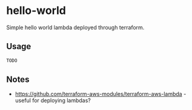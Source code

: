 # hello-world

Simple hello world lambda deployed through terraform.

## Usage

```sh
TODO
```

## Notes
- https://github.com/terraform-aws-modules/terraform-aws-lambda - useful for deploying lambdas?
